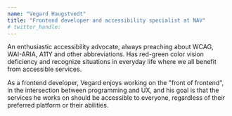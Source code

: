 ```yaml
---
name: "Vegard Haugstvedt"
title: "Frontend developer and accessibility specialist at NAV"
# twitter_handle: 
---
```

An enthusiastic accessibility advocate, always preaching about WCAG, WAI-ARIA, A11Y and other abbreviations. Has red-green color vision deficiency and recognize situations in everyday life where we all benefit from accessible services.

As a frontend developer, Vegard enjoys working on the "front of frontend", in the intersection between programming and UX, and his goal is that the services he works on should be accessible to everyone, regardless of their preferred platform or their abilities.
